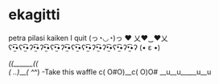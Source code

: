 # ekagitti
petra pilasi kaiken
I quit
(っ◔◡◔)っ ♥
乂❤‿❤乂
ʕ•̫͡•ʕ•̫͡•ʔ•̫͡•ʔ•̫͡•ʕ•̫͡•ʔ•̫͡•ʕ•̫͡•ʕ•̫͡•ʔ•̫͡•ʔ•̫͡•ʕ•̫͡•ʔ•̫͡•ʔ
(• ε •)

_(\(\______(\(\
_( ._.)____( ^_^)   -Take this waffle
c( O#O)__c(   O)O#
__u__u_____u__u
